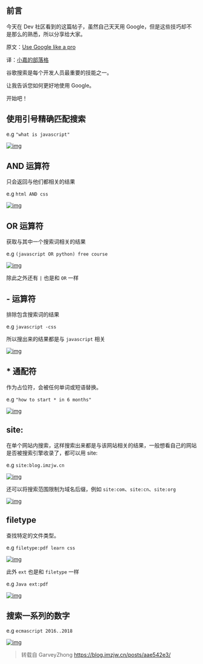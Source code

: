 ## 前言

今天在 Dev 社区看到的这篇帖子，虽然自己天天用 Google，但是这些技巧却不是那么的熟悉，所以分享给大家。

原文：[Use Google like a pro](https://dev.to/denicmarko/google-like-a-pro-5cf6)

译：[小嘉的部落格](https://blog.imzjw.cn/)

谷歌搜索是每个开发人员最重要的技能之一。

让我告诉您如何更好地使用 Google。

开始吧！

## 使用引号精确匹配搜索

e.g `"what is javascript"`

[![img](https://pic.xinsong.xyz/img/202209091858120.webp)](https://cdn.jsdelivr.net/npm/cpdd/posts/aae542e3/js.5a7w41oq0xk0.webp)



## AND 运算符

只会返回与他们都相关的结果

e.g `html AND css`

[![img](https://pic.xinsong.xyz/img/202209091858106.webp)](https://cdn.jsdelivr.net/npm/cpdd/posts/aae542e3/AND.3n46lm4omns0.webp)



## OR 运算符

获取与其中一个搜索词相关的结果

e.g `(javascript OR python) free course`

[![img](https://pic.xinsong.xyz/img/202209091858585.webp)](https://cdn.jsdelivr.net/npm/cpdd/posts/aae542e3/OR.69n014ebaqc0.webp)



除此之外还有 `|` 也是和 `OR` 一样

## - 运算符

排除包含搜索词的结果

e.g `javascript -css`

所以搜出来的结果都是与 `javascript` 相关

[![img](https://pic.xinsong.xyz/img/202209091858064.webp)](https://cdn.jsdelivr.net/npm/cpdd/posts/aae542e3/-.9lbuly10uhs.webp)



## * 通配符

作为占位符，会被任何单词或短语替换。

e.g `"how to start * in 6 months"`

[![img](https://pic.xinsong.xyz/img/202209091858567.webp)](https://cdn.jsdelivr.net/npm/cpdd/posts/aae542e3/_.6ee89s3z5g00.webp)



## site:

在单个网站内搜索，这样搜索出来都是与该网站相关的结果，一般想看自己的网站是否被搜索引擎收录了，都可以用 site:

e.g `site:blog.imzjw.cn`

[![img](https://pic.xinsong.xyz/img/202209091858234.webp)](https://cdn.jsdelivr.net/npm/cpdd/posts/aae542e3/imzjw.2c6u408781es.webp)



还可以将搜索范围限制为域名后缀，例如 `site:com`、`site:cn`、`site:org`

[![img](https://pic.xinsong.xyz/img/202209091858619.webp)](https://cdn.jsdelivr.net/npm/cpdd/posts/aae542e3/V1ncent.10ygm5ffq728.webp)



## filetype

查找特定的文件类型。

e.g `filetype:pdf learn css`

[![img](https://pic.xinsong.xyz/img/202209091858714.webp)](https://cdn.jsdelivr.net/npm/cpdd/posts/aae542e3/filetype.38e903ggguy0.webp)



此外 `ext` 也是和 `filetype` 一样

e.g `Java ext:pdf`

[![img](https://pic.xinsong.xyz/img/202209091858191.webp)](https://cdn.jsdelivr.net/npm/cpdd/posts/aae542e3/ext.4guvpoi22vi0.webp)



## 搜索一系列的数字

e.g `ecmascript 2016..2018`

[![img](https://pic.xinsong.xyz/img/202209091858407.webp)](https://cdn.jsdelivr.net/npm/cpdd/posts/aae542e3/ecmascript.2ty9f4dmatu0.webp)



> 转载自 GarveyZhong https://blog.imzjw.cn/posts/aae542e3/